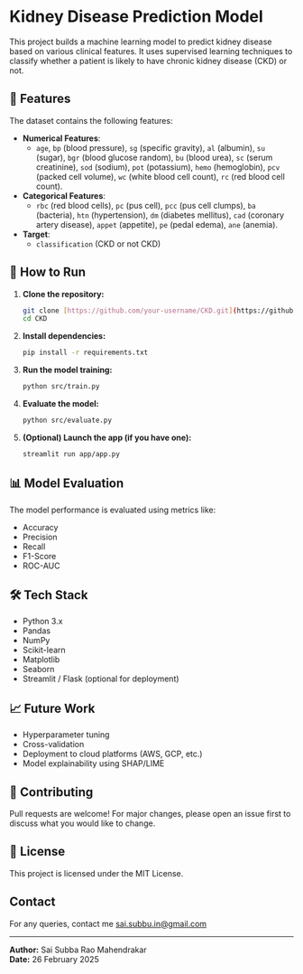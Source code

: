 # Kidney Disease Prediction Model

This project builds a machine learning model to predict kidney disease based on various clinical features. It uses supervised learning techniques to classify whether a patient is likely to have chronic kidney disease (CKD) or not.

## 🧪 Features

The dataset contains the following features:

- **Numerical Features**: 
  - `age`, `bp` (blood pressure), `sg` (specific gravity), `al` (albumin), `su` (sugar), `bgr` (blood glucose random), `bu` (blood urea), `sc` (serum creatinine), `sod` (sodium), `pot` (potassium), `hemo` (hemoglobin), `pcv` (packed cell volume), `wc` (white blood cell count), `rc` (red blood cell count).
- **Categorical Features**: 
  - `rbc` (red blood cells), `pc` (pus cell), `pcc` (pus cell clumps), `ba` (bacteria), `htn` (hypertension), `dm` (diabetes mellitus), `cad` (coronary artery disease), `appet` (appetite), `pe` (pedal edema), `ane` (anemia).
- **Target**: 
  - `classification` (CKD or not CKD)

## 🚀 How to Run

1.  **Clone the repository:**

    ```bash
    git clone [https://github.com/your-username/CKD.git](https://github.com/your-username/CKD.git)
    cd CKD
    ```

2.  **Install dependencies:**

    ```bash
    pip install -r requirements.txt
    ```

3.  **Run the model training:**

    ```bash
    python src/train.py
    ```

4.  **Evaluate the model:**

    ```bash
    python src/evaluate.py
    ```

5.  **(Optional) Launch the app (if you have one):**

    ```bash
    streamlit run app/app.py
    ```

## 📊 Model Evaluation

The model performance is evaluated using metrics like:

-   Accuracy
-   Precision
-   Recall
-   F1-Score
-   ROC-AUC

## 🛠️ Tech Stack

-   Python 3.x
-   Pandas
-   NumPy
-   Scikit-learn
-   Matplotlib
-   Seaborn
-   Streamlit / Flask (optional for deployment)

## 📈 Future Work

-   Hyperparameter tuning
-   Cross-validation
-   Deployment to cloud platforms (AWS, GCP, etc.)
-   Model explainability using SHAP/LIME

## 🤝 Contributing

Pull requests are welcome! For major changes, please open an issue first to discuss what you would like to change.

## 📄 License

This project is licensed under the MIT License.

## Contact
For any queries, contact me sai.subbu.in@gmail.com

---
**Author:** Sai Subba Rao Mahendrakar  
**Date:** 26 February 2025  
